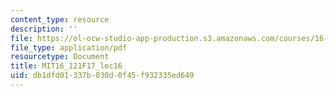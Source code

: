 ```yaml
---
content_type: resource
description: ''
file: https://ol-ocw-studio-app-production.s3.amazonaws.com/courses/16-121-analytical-subsonic-aerodynamics-fall-2017/db1dfd01337b030d0f45f932335ed649_MIT16_121F17_lec16.pdf
file_type: application/pdf
resourcetype: Document
title: MIT16_121F17_lec16
uid: db1dfd01-337b-030d-0f45-f932335ed649
---
```

